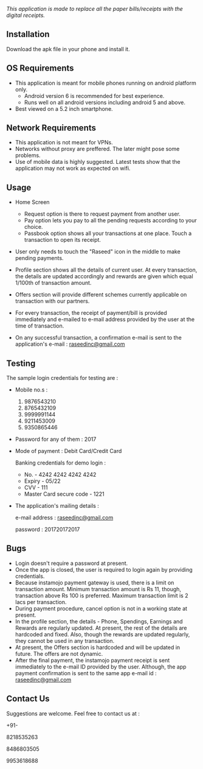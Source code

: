 *This application is made to replace all the paper bills/receipts with the digital receipts.*

Installation
---------------------------------------------------------------------------------------------------
Download the apk file in your phone and install it.


OS Requirements
---------------------------------------------------------------------------------------------------
* This application is meant for mobile phones running on android platform only.
  - Android version 6 is recommended for best experience.
  - Runs well on all android versions including android 5 and above.
* Best viewed on a 5.2 inch smartphone.


Network Requirements
---------------------------------------------------------------------------------------------------
* This application is not meant for VPNs.
* Networks without proxy are preffered. The later might pose some problems.
* Use of mobile data is highly suggested. Latest tests show that the application may not work as expected on wifi.


Usage
---------------------------------------------------------------------------------------------------
* Home Screen
  - Request option is there to request payment from another user.
  - Pay option lets you pay to all the pending requests according to your choice.
  - Passbook option shows all your transactions at one place. Touch a transaction to open its receipt.
* User only needs to touch the "Raseed" icon in the middle to make pending payments.
* Profile section shows all the details of current user. At every transaction, the details are updated accordingly and
  rewards are given which equal 1/100th of transaction amount.
* Offers section will provide different schemes currently applicable on transaction with our partners.


* For every transaction, the receipt of payment/bill is provided immediately and e-mailed to e-mail address provided by the user
  at the time of transaction.
* On any successful transaction, a confirmation e-mail is sent to the application's e-mail : raseedinc@gmail.com


Testing
---------------------------------------------------------------------------------------------------
The sample login credentials for testing are :
* Mobile no.s :
	1. 9876543210
	2. 8765432109
	3. 9999991144
	4. 9211453009
	5. 9350865446
* Password for any of them : 2017
* Mode of payment : Debit Card/Credit Card

  Banking credentials for demo login :
  - No.				-	4242 4242 4242 4242
  - Expiry  			-	05/22
  - CVV 			-	111
  -  Master Card secure code 	-	1221
* The application's mailing details :

  e-mail address : raseedinc@gmail.com

  password : 201720172017

Bugs
---------------------------------------------------------------------------------------------------
* Login doesn't require a password at present.
* Once the app is closed, the user is required to login again by providing credentials.
* Because instamojo payment gateway is used, there is a limit on transaction amount.
  Minimum transaction amount is Rs 11, though, transaction above Rs 100 is preferred.
  Maximum transaction limit is 2 lacs per transaction.
* During payment procedure, cancel option is not in a working state at present.
* In the profile section, the details - Phone, Spendings, Earnings and Rewards are regularly updated.
  At present, the rest of the details are hardcoded and fixed. Also, though the rewards are updated regularly,
  they cannot be used in any transaction.
* At present, the Offers section is hardcoded and will be updated in future. The offers are not dynamic.
* After the final payment, the instamojo payment receipt is sent immediately to the e-mail ID provided by the user.
  Although, the app payment confirmation is sent to the same app e-mail id : raseedinc@gmail.com


Contact Us
---------------------------------------------------------------------------------------------------
Suggestions are welcome. Feel free to contact us at :

+91-

8218535263

8486803505

9953618688